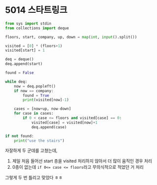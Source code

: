 # 5014 스타트링크

```python
from sys import stdin
from collections import deque

floors, start, company, up, down = map(int, input().split())

visited = [0] * (floors+1)
visited[start] = 1

deq = deque()
deq.append(start)

found = False

while deq:
    now = deq.popleft()
    if now == company:
        found = True
        print(visited[now]-1)

    cases = [now+up, now-down]
    for case in cases:
        if 0 < case <= floors and visited[case] == 0:
            visited[case] = visited[now]+1
            deq.append(case)

if not found:
    print("use the stairs")

```

자잘하게 두 군데를 고쳤는데,

1. 제일 처음 들어선 start 층을 visited 처리하지 않아서 더 많이 움직인 경우 처리
2. 0층이 없는데 `if 0<= case <= floors`라고 무의식적으로 적었던 거 처리

그렇게 두 번 틀리고 맞았다 ㅎㅎ